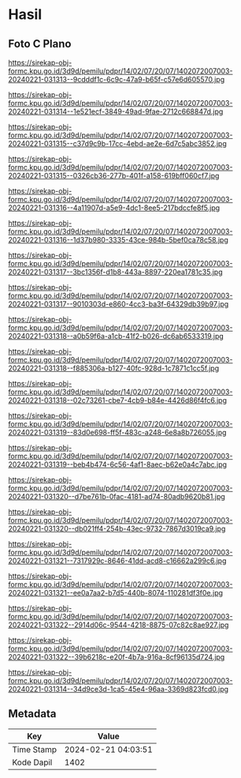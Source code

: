 # Hasil

## Foto C Plano

https://sirekap-obj-formc.kpu.go.id/3d9d/pemilu/pdpr/14/02/07/20/07/1402072007003-20240221-031313--9cdddf1c-6c9c-47a9-b65f-c57e6d605570.jpg

https://sirekap-obj-formc.kpu.go.id/3d9d/pemilu/pdpr/14/02/07/20/07/1402072007003-20240221-031314--1e521ecf-3849-49ad-9fae-2712c668847d.jpg

https://sirekap-obj-formc.kpu.go.id/3d9d/pemilu/pdpr/14/02/07/20/07/1402072007003-20240221-031315--c37d9c9b-17cc-4ebd-ae2e-6d7c5abc3852.jpg

https://sirekap-obj-formc.kpu.go.id/3d9d/pemilu/pdpr/14/02/07/20/07/1402072007003-20240221-031315--0326cb36-277b-401f-a158-619bff060cf7.jpg

https://sirekap-obj-formc.kpu.go.id/3d9d/pemilu/pdpr/14/02/07/20/07/1402072007003-20240221-031316--4a11907d-a5e9-4dc1-8ee5-217bdccfe8f5.jpg

https://sirekap-obj-formc.kpu.go.id/3d9d/pemilu/pdpr/14/02/07/20/07/1402072007003-20240221-031316--1d37b980-3335-43ce-984b-5bef0ca78c58.jpg

https://sirekap-obj-formc.kpu.go.id/3d9d/pemilu/pdpr/14/02/07/20/07/1402072007003-20240221-031317--3bc1356f-d1b8-443a-8897-220ea1781c35.jpg

https://sirekap-obj-formc.kpu.go.id/3d9d/pemilu/pdpr/14/02/07/20/07/1402072007003-20240221-031317--9010303d-e860-4cc3-ba3f-64329db39b97.jpg

https://sirekap-obj-formc.kpu.go.id/3d9d/pemilu/pdpr/14/02/07/20/07/1402072007003-20240221-031318--a0b59f6a-a1cb-41f2-b026-dc6ab6533319.jpg

https://sirekap-obj-formc.kpu.go.id/3d9d/pemilu/pdpr/14/02/07/20/07/1402072007003-20240221-031318--f885306a-b127-40fc-928d-1c7871c1cc5f.jpg

https://sirekap-obj-formc.kpu.go.id/3d9d/pemilu/pdpr/14/02/07/20/07/1402072007003-20240221-031318--02c73261-cbe7-4cb9-b84e-4426d86f4fc6.jpg

https://sirekap-obj-formc.kpu.go.id/3d9d/pemilu/pdpr/14/02/07/20/07/1402072007003-20240221-031319--83d0e698-ff5f-483c-a248-6e8a8b726055.jpg

https://sirekap-obj-formc.kpu.go.id/3d9d/pemilu/pdpr/14/02/07/20/07/1402072007003-20240221-031319--beb4b474-6c56-4af1-8aec-b62e0a4c7abc.jpg

https://sirekap-obj-formc.kpu.go.id/3d9d/pemilu/pdpr/14/02/07/20/07/1402072007003-20240221-031320--d7be761b-0fac-4181-ad74-80adb9620b81.jpg

https://sirekap-obj-formc.kpu.go.id/3d9d/pemilu/pdpr/14/02/07/20/07/1402072007003-20240221-031320--db021ff4-254b-43ec-9732-7867d3019ca9.jpg

https://sirekap-obj-formc.kpu.go.id/3d9d/pemilu/pdpr/14/02/07/20/07/1402072007003-20240221-031321--7317929c-8646-41dd-acd8-c16662a299c6.jpg

https://sirekap-obj-formc.kpu.go.id/3d9d/pemilu/pdpr/14/02/07/20/07/1402072007003-20240221-031321--ee0a7aa2-b7d5-440b-8074-110281df3f0e.jpg

https://sirekap-obj-formc.kpu.go.id/3d9d/pemilu/pdpr/14/02/07/20/07/1402072007003-20240221-031322--2914d06c-9544-4218-8875-07c82c8ae927.jpg

https://sirekap-obj-formc.kpu.go.id/3d9d/pemilu/pdpr/14/02/07/20/07/1402072007003-20240221-031322--39b6218c-e20f-4b7a-916a-8cf96135d724.jpg

https://sirekap-obj-formc.kpu.go.id/3d9d/pemilu/pdpr/14/02/07/20/07/1402072007003-20240221-031314--34d9ce3d-1ca5-45e4-96aa-3369d823fcd0.jpg


## Metadata

| Key        | Value               |
| ---------- | ------------------- |
| Time Stamp | 2024-02-21 04:03:51 |
| Kode Dapil | 1402                |



